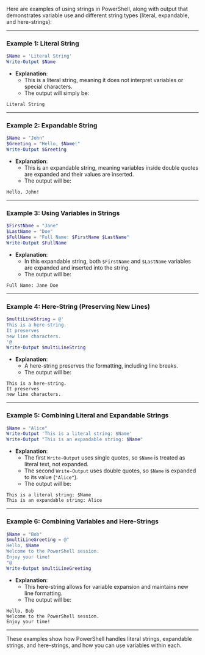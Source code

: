 Here are examples of using strings in PowerShell, along with output that demonstrates variable use and different string types (literal, expandable, and here-strings):

---

### Example 1: **Literal String**
```powershell
$Name = 'Literal String'
Write-Output $Name
```
- **Explanation**:
  - This is a literal string, meaning it does not interpret variables or special characters.
  - The output will simply be:
  
```
Literal String
```

---

### Example 2: **Expandable String**
```powershell
$Name = "John"
$Greeting = "Hello, $Name!"
Write-Output $Greeting
```
- **Explanation**:
  - This is an expandable string, meaning variables inside double quotes are expanded and their values are inserted.
  - The output will be:
  
```
Hello, John!
```

---

### Example 3: **Using Variables in Strings**
```powershell
$FirstName = "Jane"
$LastName = "Doe"
$FullName = "Full Name: $FirstName $LastName"
Write-Output $FullName
```
- **Explanation**:
  - In this expandable string, both `$FirstName` and `$LastName` variables are expanded and inserted into the string.
  - The output will be:
  
```
Full Name: Jane Doe
```

---

### Example 4: **Here-String (Preserving New Lines)**
```powershell
$multiLineString = @'
This is a here-string.
It preserves
new line characters.
'@
Write-Output $multiLineString
```
- **Explanation**:
  - A here-string preserves the formatting, including line breaks.
  - The output will be:
  
```
This is a here-string.
It preserves
new line characters.
```

---

### Example 5: **Combining Literal and Expandable Strings**
```powershell
$Name = "Alice"
Write-Output 'This is a literal string: $Name'
Write-Output "This is an expandable string: $Name"
```
- **Explanation**:
  - The first `Write-Output` uses single quotes, so `$Name` is treated as literal text, not expanded.
  - The second `Write-Output` uses double quotes, so `$Name` is expanded to its value (`"Alice"`).
  - The output will be:
  
```
This is a literal string: $Name
This is an expandable string: Alice
```

---

### Example 6: **Combining Variables and Here-Strings**
```powershell
$Name = "Bob"
$multiLineGreeting = @"
Hello, $Name
Welcome to the PowerShell session.
Enjoy your time!
"@
Write-Output $multiLineGreeting
```
- **Explanation**:
  - This here-string allows for variable expansion and maintains new line formatting.
  - The output will be:
  
```
Hello, Bob
Welcome to the PowerShell session.
Enjoy your time!
```

---

These examples show how PowerShell handles literal strings, expandable strings, and here-strings, and how you can use variables within each.